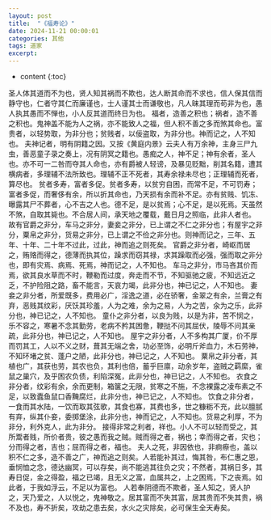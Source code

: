 ```yaml
---
layout: post
title:  "《福寿论》"
date: 2024-11-21 00:00:01
categories: 其他
tags: 道家
excerpt: 
---
```


* content
{:toc}



圣人体其道而不为也，贤人知其祸而不欺也，达人断其命而不求也，信人保其信而静守也，仁者守其仁而廉谨也，士人谨其士而谦敬也，凡人昧其理而苟非为也，愚人执其愚而不惮也，小人反其道而终日为也。
福者，造善之积也；祸者，造不善之积也。鬼神盖不能为人之祸，亦不能致人之福，但人积不善之多而煞其命也。富贵者，以轻势取，为非分也；贫贱者，以佞盗取，为非分也。神而记之，人不知也。
夫神记者，明有阴籍之因。又按《黄庭内景》云夫人有万余神，主身三尸九虫，善恶童子录之奏上，况有阴冥之籍也。愚痴之人，神不足；神有余者，圣人也。亦不可一二咎而夺其人命也，亦有爵被人轻谤，及暴见贬黜，削其名籍，遭其横病者，多理辅不法所致也。理辅不正不死者，其寿余禄未尽也；正理辅而死者，算尽也。
贫者多寿，富者多促。贫者多寿，以贫穷自困，而常不足，不可罚寿；富者多促，而奢侈有余，所以折其命也，乃天损有余而补不足。亦有贫贱、饥冻、曝露其尸不葬者，心不吉之人也。德不足，是以贫焉；心不足，是以死焉。天虽然不煞，自取其毙也。不合居人间，承天地之覆载，戴日月之照临，此非人者也。
故有官爵之非分，车马之非分，妻妾之非分，已上谓之不仁之非分也；有屋宇之非分，粟帛之非分，货易之非分，已上谓之不俭之非分也。则神而记之，三年、五年、十年、二十年不过此，过此，神而追之则死矣。
官爵之非分者，崎岖而居之，贿赂而得之，德薄而执其位，躁求而窃其禄，求其躁取而必强，强而取之非分也，即有灾焉、病焉、死焉，神而记之，人不知也。
车马之非分，市马吝其价而焉，欲其良水草而不时，鞭勒而过度，奔走而不节，不知驱驰之疲，不知远近之乏，不护险阻之路，畜不能言，天哀力竭，此非分也，神已记之，人不知也。
妻妾之非分者，所爱既多，费用必广，淫逸之道，必在骄奢，金翠之有余，兰膏之有弃，恶贱其纹彩，厌饫其珍羞，人为之难，余为之易，人为之苦，汆为之乐，此非分也，神已记之，人不知也。
童仆之非分者，以良为贱，以是为非，苦不悯之，乐不容之，寒暑不念其勤劳，老病不矜其困惫，鞭挞不问其屈伏，陵辱不问其亲疏，此非分也，神已记之，人不知也。
屋宇之非分者，人不多构其广厦，价不厚而罚其工，人以不义之财，葺其无端之舍，功必至饰，必明斤斧血力，木石劳神，不知环堵之贫、蓬户之陋，此非分也，神已记之，人不知也。
粟帛之非分者，其植也广，其获也劳，其农也负，其利也倍，蓄乎巨廪，动余岁年，盗贼之羁縻，雀鼠之巢穴，及乎困农负债，利陷深冤，此非分也，神已记之，人不知也。
衣食之非分者，纹彩有余，余而更制，箱箧之无限，贫寒之不施，不念裸露之凌布素之不足，以致蠹鱼鼠口香黤腐烂，此非分也，神已记之，人不知也。
饮食之非分者，一食而其水陆，一饮而取其弦歌，其食也寡，其费也多，世之糠粝不充，此以膻腻有弃，纵其仆妾，委掷堡涂，此非分也，神而记之，人不知也。货易之利厚，不为非分，利外克人，此为非分。
接得非常之利者，祥也。小人不可以轻而受之，其所鬻者贱，所价者贵，彼之愚而我之贼。贼而得之者，祸也；幸而得之者，灾也；分而得之者，吉也；屈而得之者，福也。
夫人之死，非因依也，非痾瘵也，盖以积不仁之多，造不善之广，神而追之则矣。人若能补其过，悔其咎，布仁惠之恩，垂悯恤之念，德达幽冥，可以存矣，尚不能逃其往负之灾；不然者，其祸日多，其寿日促，金之得盈，福之已竭，且无义之富，血属共之，上之困焉，下之丧焉。如此者，于我如浮云，不足以为富也。
人若奉阴德而不欺者，圣人知之，贤人护之，天乃爱之，人以悦之，鬼神敬之。居其富而不失其富，居其贵而不失其贵，祸不及也，寿不折矣，攻劫之患去矣，水火之灾除矣，必可保生全天寿矣。







